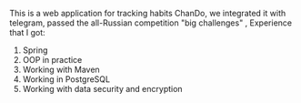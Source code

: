 This is a web application for tracking habits ChanDo, we integrated it with telegram, passed the all-Russian competition "big challenges" , 
Experience that I got:
1. Spring
2. OOP in practice
3. Working with Maven
4. Working in PostgreSQL
5. Working with data security and encryption
